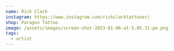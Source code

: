 ```yaml
---
name: Rick Clark
instagram: https://www.instagram.com/rickclarktattooer/
shop: Paragon Tattoo
image: /assets/images/screen-shot-2023-01-06-at-5.05.31-pm.png
tags:
  - artist
---
```


